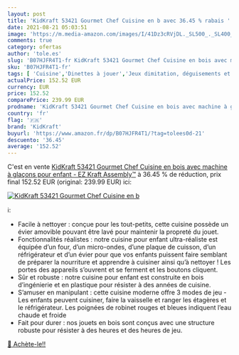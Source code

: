 ```yaml
---
layout: post
title: 'KidKraft 53421 Gourmet Chef Cuisine en b avec 36.45 % rabais '
date: 2021-08-21 05:03:51
image: 'https://m.media-amazon.com/images/I/41Dz3cRVjDL._SL500_._SL400_.jpg'
comments: true
category: ofertas
author: 'tole.es'
slug: 'B07HJFR4T1-fr KidKraft 53421 Gourmet Chef Cuisine en bois avec machine à...'
sku: 'B07HJFR4T1-fr'
tags: [ 'Cuisine','Dinettes à jouer','Jeux dimitation, déguisements et accessoires','Jeux et Jouets','Jeux et jouets','kidkraft', ]
actualPrice: 152.52 EUR
currency: EUR
price: 152.52
comparePrice: 239.99 EUR
prodname: 'KidKraft 53421 Gourmet Chef Cuisine en bois avec machine à glaçons pour enfant - EZ Kraft Assembly™'
country: 'fr'
flag: '🇫🇷'
brand: 'KidKraft'
buyurl: 'https://www.amazon.fr/dp/B07HJFR4T1/?tag=tolees0d-21'
descuento: '36.45'
average: '152.52'
---
```


C'est en vente [KidKraft 53421 Gourmet Chef Cuisine en bois avec machine à glaçons pour enfant - EZ Kraft Assembly™](https://www.amazon.fr/dp/B07HJFR4T1/?tag=tolees0d-21)  à  36.45 % de réduction, prix final  152.52 EUR (original: 239.99 EUR) ici:

[![KidKraft 53421 Gourmet Chef Cuisine en b](https://m.media-amazon.com/images/I/41Dz3cRVjDL._SL500_._SL400_.jpg)](https://www.amazon.fr/dp/B07HJFR4T1/?tag=tolees0d-21)

ℹ️:

- Facile à nettoyer : conçue pour les tout-petits, cette cuisine possède un évier amovible pouvant être lavé pour maintenir la propreté du jouet.
- Fonctionnalités réalistes : notre cuisine pour enfant ultra-réaliste est équipée d’un four, d’un micro-ondes, d’une plaque de cuisson, d’un réfrigérateur et d’un évier pour que vos enfants puissent faire semblant de préparer la nourriture et apprendre à cuisiner ainsi qu’à nettoyer ! Les portes des appareils s’ouvrent et se ferment et les boutons cliquent.
- Sûr et robuste : notre cuisine pour enfant est construite en bois d’ingénierie et en plastique pour résister à des années de cuisine.
- S’amuser en manipulant : cette cuisine moderne offre 3 modes de jeu - Les enfants peuvent cuisiner, faire la vaisselle et ranger les étagères et le réfrigérateur. Les poignées de robinet rouges et bleues indiquent l’eau chaude et froide
- Fait pour durer : nos jouets en bois sont conçus avec une structure robuste pour résister à des heures et des heures de jeu.

[🛒 Achète-le!!](https://www.amazon.fr/dp/B07HJFR4T1/?tag=tolees0d-21)
